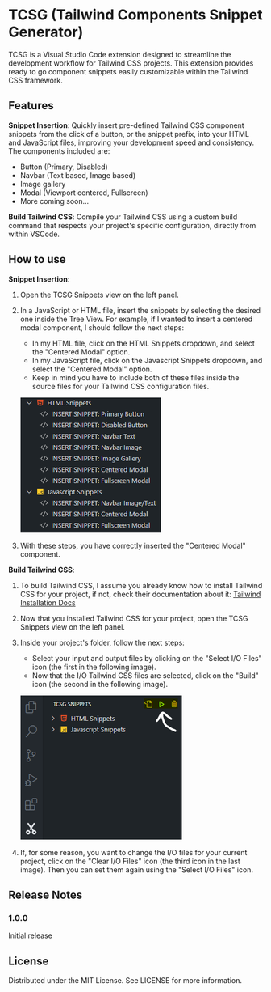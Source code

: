 # TCSG (Tailwind Components Snippet Generator)

TCSG is a Visual Studio Code extension designed to streamline the development workflow for Tailwind CSS projects. This extension provides ready to go component snippets easily customizable within the Tailwind CSS framework. 

## Features

**Snippet Insertion**: Quickly insert pre-defined Tailwind CSS component snippets from the click of a button, or the snippet prefix, into your HTML and JavaScript files, improving your development speed and consistency. The components included are:
- Button (Primary, Disabled)
- Navbar (Text based, Image based)
- Image gallery
- Modal (Viewport centered, Fullscreen)
- More coming soon...

**Build Tailwind CSS**: Compile your Tailwind CSS using a custom build command that respects your project's specific configuration, directly from within VSCode.

## How to use

**Snippet Insertion**:
1. Open the TCSG Snippets view on the left panel.
2. In a JavaScript or HTML file, insert the snippets by selecting the desired one inside the Tree View. For example, if I wanted to insert a centered modal component, I should follow the next steps:
    - In my HTML file, click on the HTML Snippets dropdown, and select the "Centered Modal" option.
    - In my JavaScript file, click on the Javascript Snippets dropdown, and select the "Centered Modal" option.
    - Keep in mind you have to include both of these files inside the source files for your Tailwind CSS configuration files.

    ![Snippets image](./img/snippets.png)
3. With these steps, you have correctly inserted the "Centered Modal" component.

**Build Tailwind CSS**:
1. To build Tailwind CSS, I assume you already know how to install Tailwind CSS for your project, if not, check their documentation about it: [Tailwind Installation Docs](https://tailwindcss.com/docs/installation)
2. Now that you installed Tailwind CSS for your project, open the TCSG Snippets view on the left panel.
3. Inside your project's folder, follow the next steps:
    - Select your input and output files by clicking on the "Select I/O Files" icon (the first in the following image).
    - Now that the I/O Tailwind CSS files are selected, click on the "Build" icon (the second in the following image).

    ![Commands image](./img/commands.png)
4. If, for some reason, you want to change the I/O files for your current project, click on the "Clear I/O Files" icon (the third icon in the last image). Then you can set them again using the "Select I/O Files" icon.

## Release Notes

### 1.0.0

Initial release

## License

Distributed under the MIT License. See LICENSE for more information.
